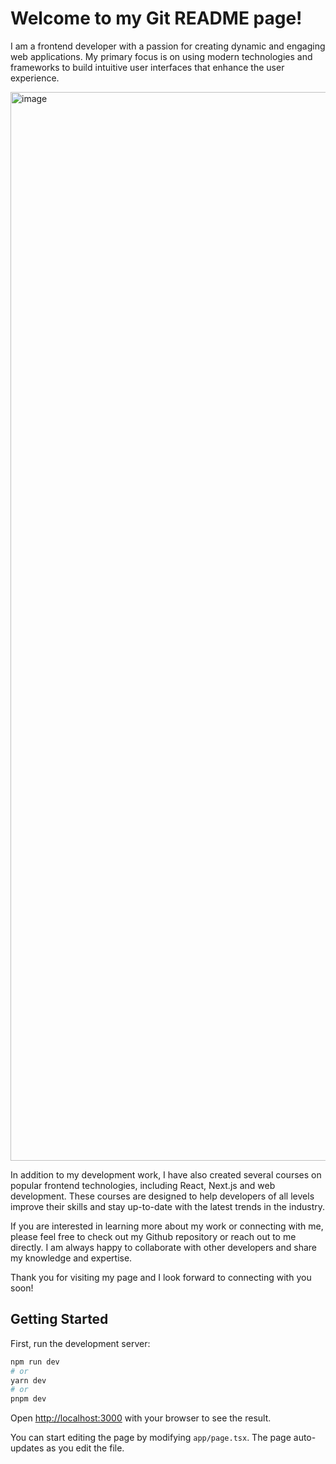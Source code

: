 # Welcome to my Git README page!

I am a frontend developer with a passion for creating dynamic and engaging web applications. My primary focus is on using modern technologies and frameworks to build intuitive user interfaces that enhance the user experience.

<img width="1710" alt="image" src="https://user-images.githubusercontent.com/121618523/236869928-0f638ca7-9ccd-4e08-8425-b38414827c9b.png">


In addition to my development work, I have also created several courses on popular frontend technologies, including React, Next.js and web development. These courses are designed to help developers of all levels improve their skills and stay up-to-date with the latest trends in the industry.

If you are interested in learning more about my work or connecting with me, please feel free to check out my Github repository or reach out to me directly. I am always happy to collaborate with other developers and share my knowledge and expertise.

Thank you for visiting my page and I look forward to connecting with you soon!

## Getting Started

First, run the development server:

```bash
npm run dev
# or
yarn dev
# or
pnpm dev
```

Open [http://localhost:3000](http://localhost:3000) with your browser to see the result.

You can start editing the page by modifying `app/page.tsx`. The page auto-updates as you edit the file.
